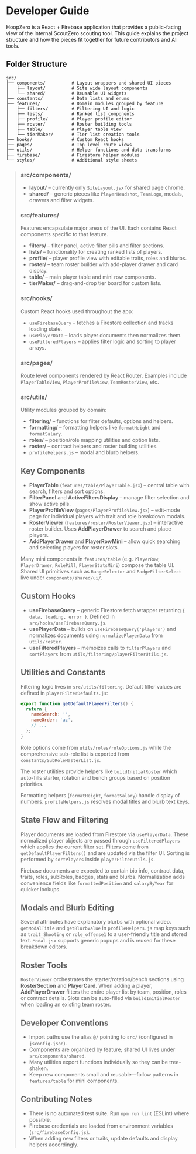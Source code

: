 # Developer Guide

HoopZero is a React + Firebase application that provides a public-facing view of the internal ScoutZero scouting tool. This guide explains the project structure and how the pieces fit together for future contributors and AI tools.

## Folder Structure

```
src/
├── components/          # Layout wrappers and shared UI pieces
│   ├── layout/          # Site wide layout components
│   └── shared/          # Reusable UI widgets
├── constants/           # Data lists and enums
├── features/            # Domain modules grouped by feature
│   ├── filters/         # Filtering UI and logic
│   ├── lists/           # Ranked list components
│   ├── profile/         # Player profile editor
│   ├── roster/          # Roster building tools
│   ├── table/           # Player table view
│   └── tierMaker/       # Tier list creation tools
├── hooks/               # Custom React hooks
├── pages/               # Top level route views
├── utils/               # Helper functions and data transforms
├── firebase/            # Firestore helper modules
└── styles/              # Additional style sheets
```

> ### src/components/
>
> - **layout/** – currently only `SiteLayout.jsx` for shared page chrome.
> - **shared/** – generic pieces like `PlayerHeadshot`, `TeamLogo`, modals, drawers and filter widgets.
>
> ### src/features/
>
> Features encapsulate major areas of the UI. Each contains React components specific to that feature.
>
> - **filters/** – filter panel, active filter pills and filter sections.
> - **lists/** – functionality for creating ranked lists of players.
> - **profile/** – player profile view with editable traits, roles and blurbs.
> - **roster/** – team roster builder with add-player drawer and card display.
> - **table/** – main player table and mini row components.
> - **tierMaker/** – drag-and-drop tier board for custom lists.
>
> ### src/hooks/
>
> Custom React hooks used throughout the app:
>
> - `useFirebaseQuery` – fetches a Firestore collection and tracks loading state.
> - `usePlayerData` – loads player documents then normalizes them.
> - `useFilteredPlayers` – applies filter logic and sorting to player arrays.
>
> ### src/pages/
>
> Route level components rendered by React Router. Examples include `PlayerTableView`, `PlayerProfileView`, `TeamRosterView`, etc.
>
> ### src/utils/
>
> Utility modules grouped by domain:
>
> - **filtering/** – functions for filter defaults, options and helpers.
> - **formatting/** – formatting helpers like `formatHeight` and `formatSalary`.
> - **roles/** – position/role mapping utilities and option lists.
> - **roster/** – contract helpers and roster building utilities.
> - `profileHelpers.js` – modal and blurb helpers.
>
> ## Key Components
>
> - **PlayerTable** (`features/table/PlayerTable.jsx`) – central table with search, filters and sort options.
> - **FilterPanel** and **ActiveFiltersDisplay** – manage filter selection and show active pills.
> - **PlayerProfileView** (`pages/PlayerProfileView.jsx`) – edit-mode page for individual players with trait and role breakdown modals.
> - **RosterViewer** (`features/roster/RosterViewer.jsx`) – interactive roster builder. Uses **AddPlayerDrawer** to search and place players.
> - **AddPlayerDrawer** and **PlayerRowMini** – allow quick searching and selecting players for roster slots.
>
> Many mini components in `features/table` (e.g. `PlayerRow`, `PlayerDrawer`, `RolePill`, `PlayerStatsMini`) compose the table UI. Shared UI primitives such as `RangeSelector` and `BadgeFilterSelect` live under `components/shared/ui/`.
>
> ## Custom Hooks
>
> - **useFirebaseQuery** – generic Firestore fetch wrapper returning `{ data, loading, error }`. Defined in `src/hooks/useFirebaseQuery.js`.
> - **usePlayerData** – builds on `useFirebaseQuery('players')` and normalizes documents using `normalizePlayerData` from `utils/roster`.
> - **useFilteredPlayers** – memoizes calls to `filterPlayers` and `sortPlayers` from `utils/filtering/playerFilterUtils.js`.
>
> ## Utilities and Constants
>
> Filtering logic lives in `src/utils/filtering`. Default filter values are defined in `playerFilterDefaults.js`:
>
> ```js
> export function getDefaultPlayerFilters() {
>   return {
>     nameSearch: '',
>     nameOrder: 'az',
>     // ...
>   };
> }
> ```
>
> Role options come from `utils/roles/roleOptions.js` while the comprehensive sub-role list is exported from `constants/SubRoleMasterList.js`.
>
> The roster utilities provide helpers like `buildInitialRoster` which auto-fills starter, rotation and bench groups based on position priorities.
>
> Formatting helpers (`formatHeight`, `formatSalary`) handle display of numbers. `profileHelpers.js` resolves modal titles and blurb text keys.
>
> ## State Flow and Filtering
>
> Player documents are loaded from Firestore via `usePlayerData`. These normalized player objects are passed through `useFilteredPlayers` which applies the current filter set. Filters come from `getDefaultPlayerFilters()` and are updated via the filter UI. Sorting is performed by `sortPlayers` inside `playerFilterUtils.js`.
>
> Firebase documents are expected to contain bio info, contract data, traits, roles, subRoles, badges, stats and blurbs. Normalization adds convenience fields like `formattedPosition` and `salaryByYear` for quicker lookups.
>
> ## Modals and Blurb Editing
>
> Several attributes have explanatory blurbs with optional video. `getModalTitle` and `getBlurbValue` in `profileHelpers.js` map keys such as `trait_Shooting` or `role_offense1` to a user-friendly title and stored text. `Modal.jsx` supports generic popups and is reused for these breakdown editors.
>
> ## Roster Tools
>
> `RosterViewer` orchestrates the starter/rotation/bench sections using **RosterSection** and **PlayerCard**. When adding a player, **AddPlayerDrawer** filters the entire player list by team, position, roles or contract details. Slots can be auto-filled via `buildInitialRoster` when loading an existing team roster.
>
> ## Developer Conventions
>
> - Import paths use the alias `@/` pointing to `src/` (configured in `jsconfig.json`).
> - Components are organized by feature; shared UI lives under `src/components/shared`.
> - Many utilities export functions individually so they can be tree-shaken.
> - Keep new components small and reusable—follow patterns in `features/table` for mini components.
>
> ## Contributing Notes
>
> - There is no automated test suite. Run `npm run lint` (ESLint) where possible.
> - Firebase credentials are loaded from environment variables (`src/firebaseConfig.js`).
> - When adding new filters or traits, update defaults and display helpers accordingly.
